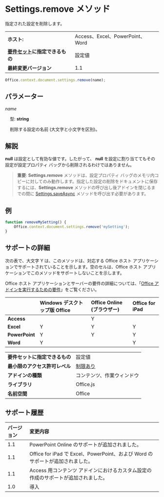 

# <a name="settings.remove-method"></a>Settings.remove メソッド
指定された設定を削除します。

|||
|:-----|:-----|
|**ホスト:**|Access、Excel、PowerPoint、Word|
|**[要件セット](../../docs/overview/specify-office-hosts-and-api-requirements.md)に指定できるもの**|設定値|
|**最終変更バージョン**|1.1|

```js
Office.context.document.settings.remove(name);
```


## <a name="parameters"></a>パラメーター



_name_<br/>
&nbsp;&nbsp;&nbsp;&nbsp;型:  **string**

&nbsp;&nbsp;&nbsp;&nbsp;削除する設定の名前 (大文字と小文字を区別)。

    



## <a name="remarks"></a>解説

 **null** は設定として有効な値です。したがって、 **null** を設定に割り当ててもその設定が設定プロパティ バッグから削除されるわけではありません。


 >**重要**: **Settings.remove** メソッドは、設定プロパティ バッグのメモリ内コピーに対してのみ動作します。指定した設定の削除をドキュメントに保存するには、**Settings.remove** メソッドの呼び出し後アドインを閉じるまでの間に [Settings.saveAsync](../../reference/shared/settings.saveasync.md) メソッドを呼び出す必要があります。


## <a name="example"></a>例




```js
function removeMySetting() {
    Office.context.document.settings.remove('mySetting');
}
```




## <a name="support-details"></a>サポートの詳細


次の表で、大文字 Y は、このメソッドは、対応する Office ホスト アプリケーションでサポートされていることを示します。空のセルは、Office ホスト アプリケーションでこのメソッドをサポートしないことを示します。

Office ホスト アプリケーションとサーバーの要件の詳細については、「[Office アドインを実行するための要件](../../docs/overview/requirements-for-running-office-add-ins.md)」をご覧ください。



||**Windows デスクトップ版 Office**|**Office Online (ブラウザー)**|**Office for iPad**|
|:-----|:-----|:-----|:-----|
|**Access**||Y||
|**Excel**|Y|Y|Y|
|**PowerPoint**|Y|Y|Y|
|**Word**|Y||Y|

|||
|:-----|:-----|
|**要件セットに指定できるもの**|設定値|
|**最小限のアクセス許可レベル**|[制限あり](../../docs/develop/requesting-permissions-for-api-use-in-content-and-task-pane-add-ins.md)|
|**アドインの種類**|コンテンツ、作業ウィンドウ|
|**ライブラリ**|Office.js|
|**名前空間**|Office|

## <a name="support-history"></a>サポート履歴




|**バージョン**|**変更内容**|
|:-----|:-----|
|1.1|PowerPoint Online のサポートが追加されました。|
|1.1|Office for iPad で Excel、PowerPoint、および Word のサポートが追加されました。|
|1.1|Access 用コンテンツ アドインにおけるカスタム設定の作成のサポートが追加されました。|
|1.0|導入|
